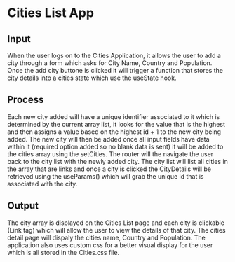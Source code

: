 # Cities List App

## Input
When the user logs on to the Cities Application, it allows the user to add a city through a form which asks for City Name, Country and Population. Once the add city buttone is clicked it will trigger
a function that stores the city details into a cities state which use the useState hook. 

## Process
Each new city added will have a unique identifier associated to it which is determined by the current array list, it looks for the value that is the highest and then assigns a value based on the
highest id + 1 to the new city being added. The new city will then be added once all input fields have data within it (required option added so no blank data is sent) it will be added to the cities array
using the setCities. The router will the navigate the user back to the city list with the newly added city. The city list will list all cities in the array that are links and once a city is clicked the CityDetails will be retrieved using the useParams() which will grab the unique id that is associated with the city. 

## Output
The city array is displayed on the Cities List page and each city is clickable (Link tag) which will allow the user to view the details of that city. The cities detail page will dispaly the
cities name, Country and Population. The application also uses custom css for a better visual display for the user which is all stored in the Cities.css file. 
